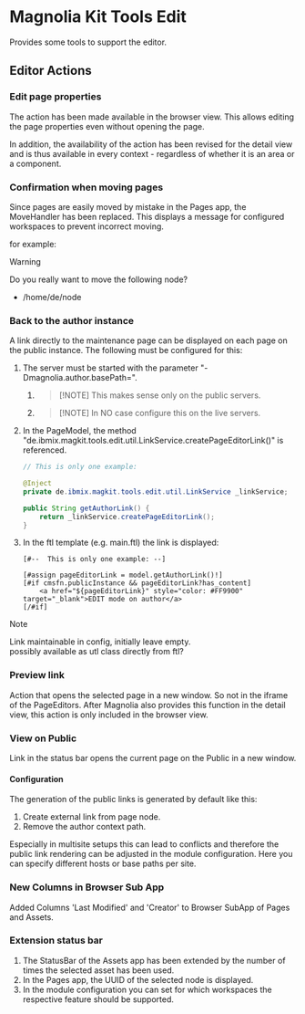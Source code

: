 # Magnolia Kit Tools Edit #
Provides some tools to support the editor.

## Editor Actions ##
### Edit page properties ###
The action has been made available in the browser view. This allows editing the page properties even without opening the page.  

In addition, the availability of the action has been revised for the detail view and is thus available in every context - regardless of whether it is an area or a component.

### Confirmation when moving pages ###
Since pages are easily moved by mistake in the Pages app, the MoveHandler has been replaced. This displays a message for configured workspaces to prevent incorrect moving.

for example:
> [!WARNING]
> Do you really want to move the following node?
> * /home/de/node

### Back to the author instance ###
A link directly to the maintenance page can be displayed on each page on the public instance. The following must be configured for this:
1. The server must be started with the parameter "-Dmagnolia.author.basePath=<URL of Author>".
   1. > [!NOTE] This makes sense only on the public servers.
   2. > [!NOTE] In NO case configure this on the live servers.
2. In the PageModel, the method "de.ibmix.magkit.tools.edit.util.LinkService.createPageEditorLink()" is referenced.
    ```java
    // This is only one example:

    @Inject
    private de.ibmix.magkit.tools.edit.util.LinkService _linkService;
   
    public String getAuthorLink() {
        return _linkService.createPageEditorLink();
    }
    ```
3. In the ftl template (e.g. main.ftl) the link is displayed:
    ```
    [#--  This is only one example: --]

    [#assign pageEditorLink = model.getAuthorLink()!]
    [#if cmsfn.publicInstance && pageEditorLink?has_content]
        <a href="${pageEditorLink}" style="color: #FF9900" target="_blank">EDIT mode on author</a>
    [/#if]
    ```
> [!NOTE]
> Link maintainable in config, initially leave empty.  
> possibly available as utl class directly from ftl?

### Preview link ###
Action that opens the selected page in a new window. So not in the iframe of the PageEditors.
After Magnolia also provides this function in the detail view, this action is only included in the browser view.

### View on Public ###
Link in the status bar opens the current page on the Public in a new window.

#### Configuration ####
The generation of the public links is generated by default like this:
1. Create external link from page node.
2. Remove the author context path.

Especially in multisite setups this can lead to conflicts and therefore the public link rendering can be adjusted in the module configuration.
Here you can specify different hosts or base paths per site.

### New Columns in Browser Sub App ###
Added Columns 'Last Modified' and 'Creator' to Browser SubApp of Pages and Assets.

### Extension status bar ###
1. The StatusBar of the Assets app has been extended by the number of times the selected asset has been used.
2. In the Pages app, the UUID of the selected node is displayed.
3. In the module configuration you can set for which workspaces the respective feature should be supported.
